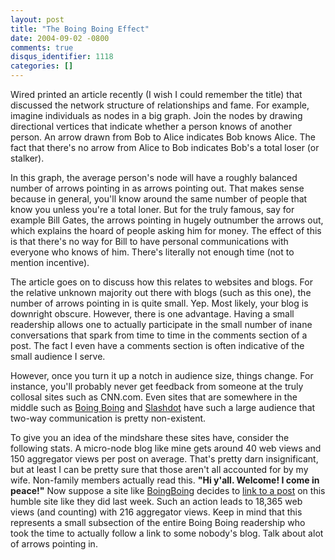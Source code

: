 ```yaml
---
layout: post
title: "The Boing Boing Effect"
date: 2004-09-02 -0800
comments: true
disqus_identifier: 1118
categories: []
---
```

Wired printed an article recently (I wish I could remember the title)
that discussed the network structure of relationships and fame. For
example, imagine individuals as nodes in a big graph. Join the nodes by
drawing directional vertices that indicate whether a person knows of
another person. An arrow drawn from Bob to Alice indicates Bob knows
Alice. The fact that there's no arrow from Alice to Bob indicates Bob's
a total loser (or stalker).

In this graph, the average person's node will have a roughly balanced
number of arrows pointing in as arrows pointing out. That makes sense
because in general, you'll know around the same number of people that
know you unless you're a total loner. But for the truly famous, say for
example Bill Gates, the arrows pointing in hugely outnumber the arrows
out, which explains the hoard of people asking him for money. The effect
of this is that there's no way for Bill to have personal communications
with everyone who knows of him. There's literally not enough time (not
to mention incentive).

The article goes on to discuss how this relates to websites and blogs.
For the relative unknown majority out there with blogs (such as this
one), the number of arrows pointing in is quite small. Yep. Most likely,
your blog is downright obscure. However, there is one advantage. Having
a small readership allows one to actually participate in the small
number of inane conversations that spark from time to time in the
comments section of a post. The fact I even have a comments section is
often indicative of the small audience I serve.

However, once you turn it up a notch in audience size, things change.
For instance, you'll probably never get feedback from someone at the
truly collosal sites such as CNN.com. Even sites that are somewhere in
the middle such as [Boing Boing](http://boingboing.net/) and
[Slashdot](http://Slashdot.com/) have such a large audience that two-way
communication is pretty non-existent.

To give you an idea of the mindshare these sites have, consider the
following stats. A micro-node blog like mine gets around 40 web views
and 150 aggregator views per post on average. That's pretty darn
insignificant, but at least I can be pretty sure that those aren't all
accounted for by my wife. Non-family members actually read this. **"Hi
y'all. Welcome! I come in peace!"** Now suppose a site like
[BoingBoing](http://boingboing.net/) decides to [link to a
post](http://www.boingboing.net/2004/08/30/rncnyc_daily_geek_pr.html) on
this humble site like they did last week. Such an action leads to 18,365
web views (and counting) with 216 aggregator views. Keep in mind that
this represents a small subsection of the entire Boing Boing readership
who took the time to actually follow a link to some nobody's blog. Talk
about alot of arrows pointing in.

